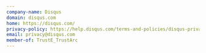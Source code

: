 ```yaml
---
company-name: Disqus
domain: disqus.com
home: https://disqus.com/
privacy-policy: https://help.disqus.com/terms-and-policies/disqus-privacy-policy
email: privacy@disqus.com
member-of: TrustE_TrustArc
---
```




